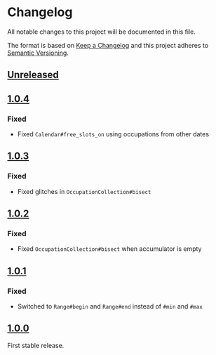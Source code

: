 # Changelog

All notable changes to this project will be documented in this file.

The format is based on [Keep a Changelog](http://keepachangelog.com/en/1.0.0/)
and this project adheres to [Semantic Versioning](http://semver.org/spec/v2.0.0.html).

## [Unreleased]

## [1.0.4]

### Fixed

- Fixed `Calendar#free_slots_on` using occupations from other dates

## [1.0.3]

### Fixed

- Fixed glitches in `OccupationCollection#bisect`

## [1.0.2]

### Fixed

- Fixed `OccupationCollection#bisect` when accumulator is empty

## [1.0.1]

### Fixed

- Switched to `Range#begin` and `Range#end` instead of `#min` and `#max`

## [1.0.0]

First stable release.

[Unreleased]: https://github.com/aldesantis/artic/compare/v1.0.4...HEAD
[1.0.4]: https://github.com/aldesantis/artic/compare/v1.0.3...v1.0.4
[1.0.3]: https://github.com/aldesantis/artic/compare/v1.0.2...v1.0.3
[1.0.2]: https://github.com/aldesantis/artic/compare/v1.0.1...v1.0.2
[1.0.1]: https://github.com/aldesantis/artic/compare/v1.0.0...v1.0.1
[1.0.0]: https://github.com/aldesantis/artic/tree/v1.0.0
